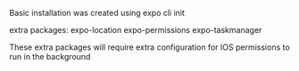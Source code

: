 Basic installation was created using expo cli init

extra packages:
expo-location
expo-permissions
expo-taskmanager

These extra packages will require extra configuration for IOS permissions to run in the background

